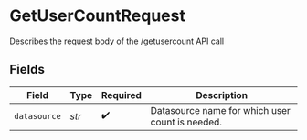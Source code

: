 # GetUserCountRequest

Describes the request body of the /getusercount API call


## Fields

| Field                                           | Type                                            | Required                                        | Description                                     |
| ----------------------------------------------- | ----------------------------------------------- | ----------------------------------------------- | ----------------------------------------------- |
| `datasource`                                    | *str*                                           | :heavy_check_mark:                              | Datasource name for which user count is needed. |